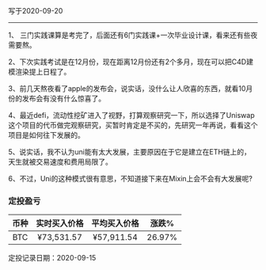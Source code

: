 写于2020-09-20

-----
1、 三门实践课算是考完了，后面还有6门实践课+一次毕业设计课，看来还有些夜需要熬。

2、下次实践考试是在12月份，现在距离12月份还有2个多月，现在可以把C4D建模渲染提上日程了。

3、前几天熬夜看了apple的发布会，说实话，没什么让人欣喜的东西，就看10月份的发布会有没有什么惊喜了。

4、最近defi，流动性挖矿进入了视野，打算观察研究一下，所以选择了Uniswap这个项目的代币做完观察研究，买暂时肯定是不买的，先研究一年再说，看看这个项目是如何往下发展的。

5、说实话，我不认为uni能有太大发展，主要原因在于它是建立在ETH链上的，天生就被交易速度和费用局限了。

6、不过，Uni的这种模式很有意思，不知道接下来在Mixin上会不会有大发展呢?

### 定投盈亏

| 币种 | 实时买入价格 | 平均买入价格 |  涨跌%  |  
| :--: | :----------: | :----------: | :-----: |
| BTC  |  ¥73,531.57  |   ¥57,911.54  | 26.97% |

定投记录日期：2020-09-15
 
